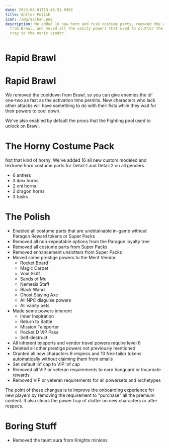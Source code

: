 ```yaml
---
date: 2023-08-01T13:46:51.036Z
title: Antler Polish
icon: /img/qachan.png
description: We added 16 new horn and tusk costume parts, removed the cooldown
  from Brawl, and moved all the vanity powers that used to clutter the power
  tray to the merit vendor.
---
```

# Rapid Brawl
# Rapid Brawl

We removed the cooldown from Brawl, so you can give enemies the ol' one-two as fast as the activation time permits. New characters who lack other attacks will have something to do with their fists while they wait for their powers to cool down.

We've also enabled by default the procs that the Fighting pool used to unlock on Brawl.

# The Horny Costume Pack

Not that kind of horny. We've added 16 all new custom modeled and textured horn costume parts for Detail 1 and Detail 2 on all genders.

* 6 antlers
* 3 ibex horns
* 2 oni horns
* 2 dragon horns
* 3 tusks

# The Polish

* Enabled all costume parts that are unobtainable in-game without Paragon Reward tokens or Super Packs 
* Removed all non-repeatable options from the Paragon loyalty tree
* Removed all costume parts from Super Packs
* Removed enhancement unslotters from Super Packs
* Moved some prestige powers to the Merit Vendor
    * Rocket Board
    * Magic Carpet
    * Void Skiff
    * Sands of Mu
    * Nemesis Staff
    * Black Wand
    * Ghost Slaying Axe
    * All NPC disguise powers
    * All vanity pets
* Made some powers inherent
    * Inner Inspiration
    * Return to Battle
    * Mission Teleporter
    * Pocket D VIP Pass
    * Self-destruct
* All inherent teleports and vendor travel powers require level 6
* Deleted all other prestige powers not previously mentioned
* Granted all new characters 6 respecs and 10 free tailor tokens automatically without claiming them from emails
* Set default inf cap to VIP inf cap
* Removed all VIP or veteran requirements to earn Vanguard or Incarnate rewards
* Removed VIP or veteran requirements for all powersets and archetypes

The point of these changes is to improve the onboarding experience for new players by removing the requirement to "purchase" all the premium content. It also clears the power tray of clutter on new characters or after respecs.

# Boring Stuff

* Removed the taunt aura from Knights minions
